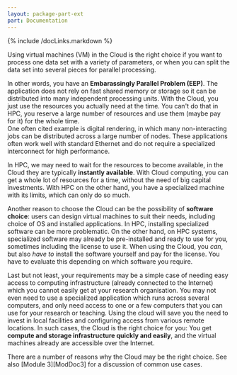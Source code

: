 ```yaml
---
layout: package-part-ext
part: Documentation
---
```


{% include /docLinks.markdown %}


Using virtual machines (VM) in the Cloud is the right choice if you want to process one data set with a variety of parameters, or when you can split the data set into several pieces for parallel processing.

In other words, you have an **Embarassingly Parallel Problem (EEP)**. The application does not rely on fast shared memory or storage so it can be distributed into many independent processing units. With the Cloud, you just use the resources you actually need at the time. You can't do that in HPC, you reserve a large number of resources and use them (maybe pay for it) for the whole time.     
One often cited example is digital rendering, in which many non-interacting jobs can be distributed across a large number of nodes. These applications often work well with standard Ethernet and do not require a specialized interconnect for high performance.

In HPC, we may need to wait for the resources to become available, in the Cloud they are typically **instantly available**. With Cloud computing, you can get a whole lot of resources for a time, without the need of big capital investments. With HPC on the other hand, you have a specialized machine with its limits, which can only do so much.

Another reason to choose the Cloud can be the possibility of **software choice**: users can design virtual machines to suit their needs, including choice of OS and installed applications. In HPC, installing specialized software can be more problematic. On the other hand, on HPC systems, specialized software may already be pre-installed and ready to use for you, sometimes including the license to use it. When using the Cloud, you *can*, but also *have to* install the software yourself and pay for the license. You have to evaluate this depending on which software you require.


Last but not least, your requirements may be a simple case of needing easy access to computing infrastructure (already connected to the Internet) which you cannot easily get at your research organisation. You may not even need to use a specialized application which runs across several computers, and only need access to one or a few computers that you can use for your research or teaching. Using the cloud will save you the need to invest in local facilities and configuring access from various remote locations. In such cases, the Cloud is the right choice for you: You get **compute and storage infrastructure quickly and easily**, and the virtual machines already are accessible over the Internet. 

There are a number of reasons why the Cloud may be the right choice. See also [Module 3][ModDoc3] for a discussion of common use cases.




